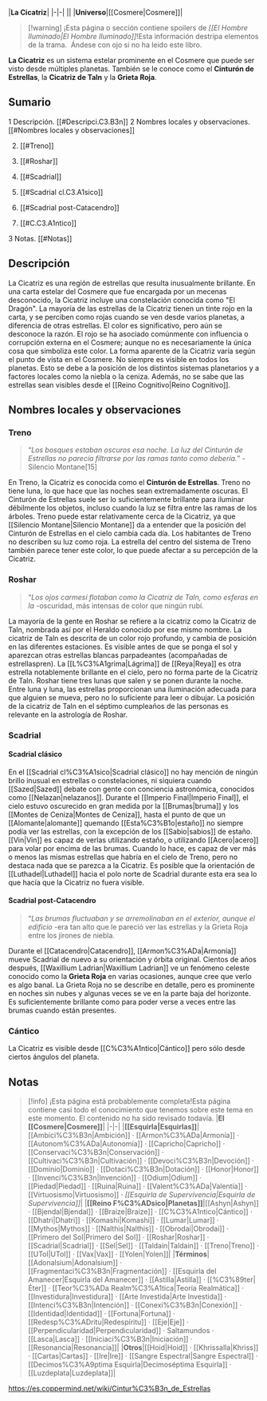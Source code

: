 

|**La Cicatriz**|
|-|-|
||
|**Universo**|[[Cosmere\|Cosmere]]|

> [!warning] ¡Esta página o sección contiene spoilers de *[[El Hombre Iluminado\|El Hombre Iluminado]]*!Esta información destripa elementos de la trama.  Ándese con ojo si no ha leido este libro.

**La Cicatriz** es un sistema estelar prominente en el Cosmere que puede ser visto desde múltiples planetas. También se le conoce como el **Cinturón de Estrellas**, la **Cicatriz de Taln** y la **Grieta Roja**.

## Sumario

1 Descripción. [[#Descripci.C3.B3n]] 
2 Nombres locales y observaciones. [[#Nombres locales y observaciones]] 

2. [[#Treno]] 
2. [[#Roshar]] 
2. [[#Scadrial]] 

2. [[#Scadrial cl.C3.A1sico]] 
2. [[#Scadrial post-Catacendro]] 


2. [[#C.C3.A1ntico]] 


3 Notas. [[#Notas]] 


## Descripción
La Cicatriz es una región de estrellas que resulta inusualmente brillante. En una carta estelar del Cosmere que fue encargada por un mecenas desconocido, la Cicatriz incluye una constelación conocida como "El Dragón". La mayoría de las estrellas de la Cicatriz tienen un tinte rojo en la carta, y se perciben como rojas cuando se ven desde varios planetas, a diferencia de otras estrellas. El color es significativo, pero aún se desconoce la razón. El rojo se ha asociado comúnmente con influencia o corrupción externa en el Cosmere; aunque no es necesariamente la única cosa que simboliza este color.
La forma aparente de la Cicatriz varía según el punto de vista en el Cosmere. No siempre es visible en todos los planetas. Esto se debe a la posición de los distintos sistemas planetarios y a factores locales como la niebla o la ceniza. Además, no se sabe que las estrellas sean visibles desde el [[Reino Cognitivo\|Reino Cognitivo]].

## Nombres locales y observaciones
### Treno
>“*Los bosques estaban oscuros esa noche. La luz del Cinturón de Estrellas no parecía filtrarse por las ramas tanto como debería.*”
\-Silencio Montane[15]


En Treno, la Cicatriz es conocida como el **Cinturón de Estrellas**. Treno no tiene luna, lo que hace que las noches sean extremadamente oscuras. El Cinturón de Estrellas suele ser lo suficientemente brillante para iluminar débilmente los objetos, incluso cuando la luz se filtra entre las ramas de los árboles. Treno puede estar relativamente cerca de la Cicatriz, ya que [[Silencio Montane\|Silencio Montane]] da a entender que la posición del Cinturón de Estrellas en el cielo cambia cada
día. Los habitantes de Treno no describen su luz como roja. La estrella del centro del sistema de Treno también parece tener este color, lo que puede afectar a su percepción de la Cicatriz.

### Roshar
>“*Los ojos carmesí flotaban como la Cicatriz de Taln, como esferas en la*
\-oscuridad, más intensas de color que ningún rubí.


La mayoría de la gente en Roshar se refiere a la cicatriz como la Cicatriz de Taln, nombrada así por el Heraldo conocido por ese mismo nombre. La cicatriz de Taln es descrita de un color rojo profundo, y cambia de posición en las diferentes estaciones. Es visible antes de que se ponga el sol y aparezcan otras estrellas blancas parpadeantes (acompañadas de estrellaspren). La [[L%C3%A1grima\|Lágrima]] de [[Reya\|Reya]] es otra estrella notablemente brillante en el cielo, pero no forma parte de la Cicatriz de Taln. Roshar tiene tres lunas que salen y se ponen durante la noche. Entre luna y luna, las estrellas proporcionan una iluminación adecuada para que alguien se mueva, pero no lo
suficiente para leer o dibujar.  La posición de la cicatriz de Taln en el séptimo cumpleaños de las personas es relevante en la astrología de Roshar.

### Scadrial
#### Scadrial clásico
En el [[Scadrial cl%C3%A1sico\|Scadrial clásico]] no hay mención de ningún brillo inusual en estrellas o constelaciones, ni siquiera cuando [[Sazed\|Sazed]] debate con gente con conciencia astronómica, conocidos como [[Nelazan\|nelazanos]]. Durante el [[Imperio Final\|Imperio Final]], el cielo estuvo oscurecido en gran medida por la [[Brumas\|bruma]] y los [[Montes de Ceniza\|Montes de Ceniza]], hasta el punto de que un [[Alomante\|alomante]] quemando [[Esta%C3%B1o\|estaño]] no siempre podía ver las estrellas,  con la excepción de los [[Sabio\|sabios]] de estaño. [[Vin\|Vin]] es capaz de verlas utilizando estaño, o utilizando [[Acero\|acero]] para volar por encima de las brumas. Cuando lo hace, es capaz de ver más o menos las mismas estrellas que habría en el cielo de Treno, pero no destaca nada que se parezca a la Cicatriz. Es posible que la orientación de [[Luthadel\|Luthadel]] hacia el polo norte de Scadrial durante esta era sea lo que hacía que la Cicatriz no fuera visible.

#### Scadrial post-Catacendro
>“*Las brumas fluctuaban y se arremolinaban en el exterior, aunque el edificio*
\-era tan alto que le pareció ver las estrellas y la Grieta Roja entre los jirones de niebla.


Durante el [[Catacendro\|Catacendro]], [[Armon%C3%ADa\|Armonía]] mueve Scadrial de nuevo a su orientación y órbita original. Cientos de años después, [[Waxillium Ladrian\|Waxillium Ladrian]] ve un fenómeno celeste conocido como la **Grieta Roja** en varias ocasiones, aunque cree que verlo es algo banal. La Grieta Roja no se describe en detalle, pero es prominente en noches sin nubes y algunas veces se ve en la parte baja del horizonte. Es suficientemente brillante como para poder verse a veces entre las brumas cuando están presentes.

### Cántico
La Cicatriz es visible desde [[C%C3%A1ntico\|Cántico]] pero sólo desde ciertos ángulos del planeta.

## Notas

> [!info] ¡Esta página está probablemente completa!Esta página contiene casi todo el conocimiento que tenemos sobre este tema en este momento.
El contenido no ha sido revisado todavía.
|**El [[Cosmere\|Cosmere]]**|
|-|-|
|**[[Esquirla\|Esquirlas]]**|[[Ambici%C3%B3n\|Ambición]] · [[Armon%C3%ADa\|Armonía]] · [[Autonom%C3%ADa\|Autonomía]] · [[Capricho\|Capricho]] · [[Conservaci%C3%B3n\|Conservación]] · [[Cultivaci%C3%B3n\|Cultivación]] · [[Devoci%C3%B3n\|Devoción]] · [[Dominio\|Dominio]] · [[Dotaci%C3%B3n\|Dotación]] · [[Honor\|Honor]] · [[Invenci%C3%B3n\|Invención]] · [[Odium\|Odium]] · [[Piedad\|Piedad]] · [[Ruina\|Ruina]] · [[Valent%C3%ADa\|Valentía]] · [[Virtuosismo\|Virtuosismo]] · *[[Esquirla de Supervivencia\|Esquirla de Supervivencia]]*|
|**[[Reino F%C3%ADsico\|Planetas]]**|[[Ashyn\|Ashyn]] · [[Bjendal\|Bjendal]] · [[Braize\|Braize]] · [[C%C3%A1ntico\|Cántico]] · [[Dhatri\|Dhatri]] · [[Komashi\|Komashi]] · [[Lumar\|Lumar]] · [[Mythos\|Mythos]] · [[Nalthis\|Nalthis]] · [[Obrodai\|Obrodai]] · [[Primero del Sol\|Primero del Sol]] · [[Roshar\|Roshar]] · [[Scadrial\|Scadrial]] · [[Sel\|Sel]] · [[Taldain\|Taldain]] · [[Treno\|Treno]] · [[UTol\|UTol]] · [[Vax\|Vax]] · [[Yolen\|Yolen]]|
|**Términos**|[[Adonalsium\|Adonalsium]] · [[Fragmentaci%C3%B3n\|Fragmentación]] · [[Esquirla del Amanecer\|Esquirla del Amanecer]] · [[Astilla\|Astilla]] · [[%C3%89ter\|Éter]] · [[Teor%C3%ADa Realm%C3%A1tica\|Teoría Realmática]] · [[Investidura\|Investidura]] · [[Arte Investida\|Arte Investida]] · [[Intenci%C3%B3n\|Intención]] · [[Conexi%C3%B3n\|Conexión]] · [[Identidad\|Identidad]] · [[Fortuna\|Fortuna]] · [[Redesp%C3%ADritu\|Redespíritu]] · [[Eje\|Eje]] · [[Perpendicularidad\|Perpendicularidad]] · Saltamundos · [[Lasca\|Lasca]] · [[Iniciaci%C3%B3n\|Iniciación]] · [[Resonancia\|Resonancia]]|
|**Otros**|[[Hoid\|Hoid]] · [[Khrissalla\|Khriss]] · [[Cartas\|Cartas]] · [[Ire\|Ire]] · [[Sangre Espectral\|Sangre Espectral]] · [[Decimos%C3%A9ptima Esquirla\|Decimoséptima Esquirla]] · [[Luzdeplata\|Luzdeplata]]|



https://es.coppermind.net/wiki/Cintur%C3%B3n_de_Estrellas